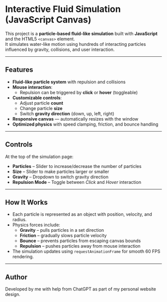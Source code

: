 # Interactive Fluid Simulation (JavaScript Canvas)

This project is a **particle-based fluid-like simulation** built with **JavaScript** and the HTML5 `<canvas>` element.  
It simulates water-like motion using hundreds of interacting particles influenced by gravity, collisions, and user interaction.

---

## Features
- **Fluid-like particle system** with repulsion and collisions
- **Mouse interaction**:
  - Repulsion can be triggered by **click** or **hover** (toggleable)
- **Customizable controls**:
  - Adjust particle **count**
  - Change particle **size**
  - Switch **gravity direction** (down, up, left, right)
- **Responsive canvas** — automatically resizes with the window
- **Optimized physics** with speed clamping, friction, and bounce handling

---

## Controls
At the top of the simulation page:
- **Particles** – Slider to increase/decrease the number of particles
- **Size** – Slider to make particles larger or smaller
- **Gravity** – Dropdown to switch gravity direction
- **Repulsion Mode** – Toggle between *Click* and *Hover* interaction

---

## How It Works
- Each particle is represented as an object with position, velocity, and radius.
- Physics forces include:
  - **Gravity** – pulls particles in a set direction
  - **Friction** – gradually slows particle velocity
  - **Bounce** – prevents particles from escaping canvas bounds
  - **Repulsion** – pushes particles away from mouse interaction
- The simulation updates using `requestAnimationFrame` for smooth 60 FPS rendering.

---

## Author
Developed by me with help from ChatGPT as part of my personal website design.
